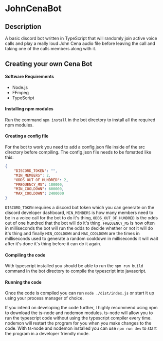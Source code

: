 # JohnCenaBot
## Description
A basic discord bot written in TypeScript that will randomly join active voice calls and play a really loud John Cena audio file before leaving the call and taking one of the calls members along with it.

## Creating your own Cena Bot
#### Software Requirements
* Node.js
* FFmpeg
* TypeScript

#### Installing npm modules
Run the command `npm install` in the bot directory to install all the required npm modules.

#### Creating a config file
For the bot to work you need to add a config.json file inside of the src directory before compiling. 
The config.json file needs to be fomatted like this:

```json
{
    "DISCORD_TOKEN": "",
    "MIN_MEMBERS": 2,
    "ODDS_OUT_OF_HUNDRED": 2,
    "FREQUENCY_MS": 180000,
    "MIN_COOLDOWN": 600000,
    "MAX_COOLDOWN": 2400000
}
```

`DISCORD_TOKEN` requires a discord bot token which you can generate on the discord developer dashboard, `MIN_MEMBERS` is how many members need to be in a voice call for the bot to do it's thing, `ODDS_OUT_OF_HUNDRED` is the odds out of one hundred that the bot will do it's thing. `FREQUENCY_MS` is how often in milliseconds the bot will run the odds to decide whether or not it will do it's thing and finally `MIN_COOLDOWN` and `MAX_COOLDOWN` are the times in milliseconds used to generate a random cooldown in milliseconds it will wait after it's done it's thing before it can do it again.

#### Compiling the code
With typescript installed you should be able to run the `npm run build` command in the bot directory to compile the typescript into javascript.

#### Running the code
Once the code is compiled you can run `node ./dist/index.js` or start it up using your process manager of choice.

If you intend on developing the code further, I highly recommend using npm to download the ts-node and nodemon modules. ts-node will allow you to run the typescript code without using the typescript compiler every time. nodemon will restart the program for you when you make changes to the code. With ts-node and nodemon installed you can use `npm run dev` to start the program in a developer friendly mode.
